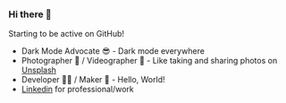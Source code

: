### Hi there 👋
Starting to be active on GitHub!
- Dark Mode Advocate 😎 - Dark mode everywhere
- Photographer 📸 / Videographer 🎥 - Like taking and sharing photos on [Unsplash](https://unsplash.com/@alan_ko05)
- Developer 🧑‍💻 / Maker 🧰 - Hello, World!
- [Linkedin](https://www.linkedin.com/in/kofuklun/) for professional/work
